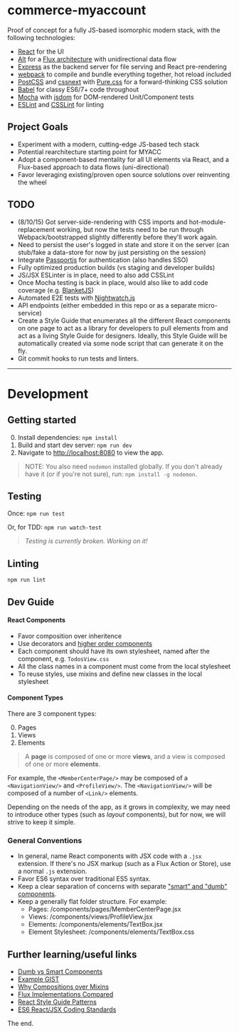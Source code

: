 # commerce-myaccount

Proof of concept for a fully JS-based isomorphic modern stack, with the following technologies:

- [React](https://facebook.github.io/react/) for the UI
- [Alt](http://alt.js.org/) for a [Flux architecture](https://facebook.github.io/flux/docs/overview.html) with unidirectional data flow
- [Express](http://koajs.com/) as the backend server for file serving and React pre-rendering
- [webpack](http://webpack.github.io/) to compile and bundle everything together, hot reload included
- [PostCSS](https://github.com/postcss/postcss) and [cssnext](http://cssnext.io/) with [Pure.css](http://purecss.io/) for a forward-thinking CSS solution
- [Babel](https://babeljs.io/) for classy ES6/7+ code throughout
- [Mocha](http://mochajs.org/) with [jsdom](https://www.npmjs.com/package/node-jsdom) for DOM-rendered Unit/Component tests
- [ESLint](http://eslint.org/) and [CSSLint](https://github.com/CSSLint/csslint) for linting


## Project Goals

- Experiment with a modern, cutting-edge JS-based tech stack
- Potential rearchitecture starting point for MYACC
- Adopt a component-based mentality for all UI elements via React, and a Flux-based approach to data flows (uni-directional)
- Favor leveraging existing/proven open source solutions over reinventing the wheel


## TODO

- (8/10/15) Got server-side-rendering with CSS imports and hot-module-replacement working, but now the tests need to be run through Webpack/bootstrapped slightly differently before they'll work again.
- Need to persist the user's logged in state and store it on the server (can stub/fake a data-store for now by just persisting on the session)
- Integrate [Passportjs](http://passportjs.org/) for authentication (also handles SSO)
- Fully optimized production builds (vs staging and developer builds)
- JS/JSX ESLinter is in place, need to also add CSSLint
- Once Mocha testing is back in place, would also like to add code coverage (e.g. [BlanketJS](http://blanketjs.org/))
- Automated E2E tests with [Nightwatch.js](http://nightwatchjs.org/)
- API endpoints (either embedded in this repo or as a separate micro-service)
- Create a Style Guide that enumerates all the different React components on one page to act as a library for developers to pull elements from and act as a living Style Guide for designers. Ideally, this Style Guide will be automatically created via some node script that can generate it on the fly.
- Git commit hooks to run tests and linters.


---

# Development

## Getting started

0. Install dependencies: `npm install`
1. Build and start dev server: `npm run dev`
2. Navigate to [http://localhost:8080](http://localhost:8080) to view the app.

> NOTE: You also need `nodemon` installed globally. If you don't already have it (or if you're not sure), run: `npm install -g nodemon`.

## Testing

Once: `npm run test`

Or, for TDD: `npm run watch-test`

> *Testing is currently broken. Working on it!*

## Linting
 
`npm run lint`

## Dev Guide

#### React Components
  - Favor composition over inheritence
  - Use decorators and [higher order components](https://medium.com/@dan_abramov/mixins-are-dead-long-live-higher-order-components-94a0d2f9e750)
  - Each component should have its own stylesheet, named after the component, e.g. `TodosView.css`
  - All the class names in a component must come from the local stylesheet
  - To reuse styles, use mixins and define new classes in the local stylesheet

#### Component Types
There are 3 component types:

0. Pages
1. Views
2. Elements

> A **page** is composed of one or more **views**, and a view is composed of one or more **elements**. 

For example, the `<MemberCenterPage/>` may be composed of a `<NavigationView/>` and `<ProfileView/>`. The `<NavigationView/>` will be composed of a number of `<Link/>` elements.

Depending on the needs of the app, as it grows in complexity, we may need to introduce other types (such as _layout_ components), but for now, we will strive to keep it simple.

### General Conventions

- In general, name React components with JSX code with a `.jsx` extension. If there's no JSX markup (such as a Flux Action or Store), use a normal `.js` extension.
- Favor ES6 syntax over traditional ES5 syntax.
- Keep a clear separation of concerns with separate ["smart" and "dumb" components](https://medium.com/@dan_abramov/smart-and-dumb-components-7ca2f9a7c7d0).
- Keep a generally flat folder structure. For example:
  - Pages: /components/pages/MemberCenterPage.jsx
  - Views: /components/views/ProfileView.jsx
  - Elements: /components/elements/TextBox.jsx
  - Element Stylesheet: /components/elements/TextBox.css 

 
 
## Further learning/useful links

- [Dumb vs Smart Components](https://medium.com/@dan_abramov/smart-and-dumb-components-7ca2f9a7c7d0)
- [Example GIST](https://gist.github.com/chantastic/fc9e3853464dffdb1e3c)
- [Why Compositions over Mixins](https://medium.com/@dan_abramov/mixins-are-dead-long-live-higher-order-components-94a0d2f9e750)
- [Flux Implementations Compared](http://pixelhunter.me/post/110248593059/flux-solutions-compared-by-example)
- [React Style Guide Patterns](https://reactjsnews.com/react-style-guide-patterns-i-like/)
- [ES6 React/JSX Coding Standards](https://github.com/jrskerritt/react-coding-standards)


The end.


